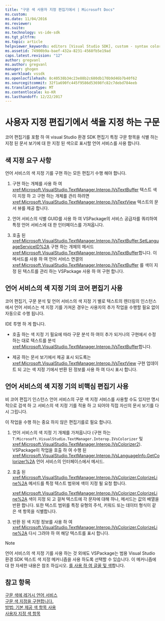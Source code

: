 ```yaml
---
title: "구문 색 사용자 지정 편집기에서 | Microsoft Docs"
ms.custom: 
ms.date: 11/04/2016
ms.reviewer: 
ms.suite: 
ms.technology: vs-ide-sdk
ms.tgt_pltfrm: 
ms.topic: article
helpviewer_keywords: editors [Visual Studio SDK], custom - syntax coloring
ms.assetid: 74900b9a-baef-432a-8231-4568fb5e19ad
caps.latest.revision: "12"
author: gregvanl
ms.author: gregvanl
manager: ghogen
ms.workload: vssdk
ms.openlocfilehash: 8c40538b34c23e88b2c680db170b9d46b7b40f62
ms.sourcegitcommit: 32f1a690fc445f9586d53698fc82c7debd784eeb
ms.translationtype: MT
ms.contentlocale: ko-KR
ms.lasthandoff: 12/22/2017
---
```

# <a name="syntax-coloring-in-custom-editors"></a>사용자 지정 편집기에서 색을 지정 하는 구문
코어 편집기를 포함 하 여 visual Studio 환경 SDK 편집기 특정 구문 항목을 식별 하는 지정 된 문서 보기에 대 한 지정 된 색으로 표시할 언어 서비스를 사용 합니다.  
  
## <a name="colorization-requirements"></a>색 지정 요구 사항  
 언어 서비스의 색 지정 기를 구현 하는 모든 편집기 수행 해야 합니다.  
  
1.  구현 하는 개체를 사용 하 여 <xref:Microsoft.VisualStudio.TextManager.Interop.IVsTextBuffer> 텍스트 색이 지정 하 고 구현 하는 개체를 관리 하려면 <xref:Microsoft.VisualStudio.TextManager.Interop.IVsTextView> 텍스트의 문서 뷰를 제공 합니다.  
  
2.  언어 서비스의 식별 GUID를 사용 하 여 VSPackage의 서비스 공급자를 쿼리하여 특정 언어 서비스에 대 한 인터페이스를 가져옵니다.  
  
3.  호출 된 <xref:Microsoft.VisualStudio.TextManager.Interop.IVsTextBuffer.SetLanguageServiceID%2A> 구현 하는 개체의 메서드 <xref:Microsoft.VisualStudio.TextManager.Interop.IVsTextBuffer>합니다. 이 메서드를 사용 하 여 언어 서비스 연결의 <xref:Microsoft.VisualStudio.TextManager.Interop.IVsTextBuffer> 를 색이 지정 된 텍스트를 관리 하는 VSPackage 사용 하 여 구현 합니다.  
  
## <a name="core-editor-usage-of-a-language-services-colorizer"></a>언어 서비스의 색 지정 기의 코어 편집기 사용  
 코어 편집기, 구문 분석 및 언어 서비스의 색 지정 기 별로 텍스트의 렌더링의 인스턴스에서 언어 서비스는 색 지정 기를 가져온 경우는 사용자의 추가 작업을 수행할 필요 없이 자동으로 수행 됩니다.  
  
 IDE 투명 하 게 합니다.  
  
-   호출 하는 색 지정 기 필요에 따라 구문 분석 하 여이 추가 되거나의 구현에서 수정 하는 대로 텍스트를 분석 <xref:Microsoft.VisualStudio.TextManager.Interop.IVsTextBuffer>합니다.  
  
-   제공 하는 문서 보기에서 제공 표시 되도록는 <xref:Microsoft.VisualStudio.TextManager.Interop.IVsTextView> 구현 업데이트 되 고는 색 지정 기에서 반환 된 정보를 사용 하 여 다시 표시 합니다.  
  
## <a name="non-core-editor-usage-of-a-language-services-colorizer"></a>언어 서비스의 색 지정 기의 비핵심 편집기 사용  
 비 코어 편집기 인스턴스 언어 서비스의 구문 색 지정 서비스를 사용할 수도 있지만 명시적으로 검색 하 고 서비스의 색 지정 기를 적용 하 고 되어야 직접 자신의 문서 보기를 다시 그립니다.  
  
 이 작업을 수행 하는 중요 하지 않은 편집기를로 필요 합니다.  
  
1.  언어 서비스의 색 지정 기 개체를 가져옵니다 (구현 하는 `T:Microsoft.VisualStudio.TextManager.Interop.IVsColorizer` 및 <xref:Microsoft.VisualStudio.TextManager.Interop.IVsColorizer2>). VSPackage이 작업을 호출 하 여 수행 된 <xref:Microsoft.VisualStudio.TextManager.Interop.IVsLanguageInfo.GetColorizer%2A> 언어 서비스의 인터페이스에서 메서드.  
  
2.  호출 된 <xref:Microsoft.VisualStudio.TextManager.Interop.IVsColorizer.ColorizeLine%2A> 메서드를 특정 텍스트 범위에 색이 지정 될 요청 합니다.  
  
     <xref:Microsoft.VisualStudio.TextManager.Interop.IVsColorizer.ColorizeLine%2A> 색이 지정 되 고 걸쳐 텍스트에 각 문자에 대해 하나, 메서드는 값의 배열을 반환 합니다. 또한 텍스트 범위를 특정 유형의 주석, 키워드 또는 데이터 형식이 같은 색 항목을 식별합니다.  
  
3.  반환 된 색 지정 정보를 사용 하 여 <xref:Microsoft.VisualStudio.TextManager.Interop.IVsColorizer.ColorizeLine%2A> 다시 그려야 하 여 해당 텍스트를 표시 합니다.  
  
> [!NOTE]
>  언어 서비스의 색 지정 기를 사용 하는 것 외에도 VSPackage는 범용 Visual Studio 환경 SDK 텍스트 색 지정 메커니즘을 사용 하도록 선택할 수 있습니다. 이 메커니즘에 대 한 자세한 내용은 참조 하십시오. [를 사용 하 여 글꼴 및 색](../extensibility/using-fonts-and-colors.md)합니다.  
  
## <a name="see-also"></a>참고 항목  
 [구문 색에 레거시 언어 서비스](../extensibility/internals/syntax-coloring-in-a-legacy-language-service.md)   
 [구문 색 지정을 구현합니다.](../extensibility/internals/implementing-syntax-coloring.md)   
 [방법: 기본 제공 색 항목 사용](../extensibility/internals/how-to-use-built-in-colorable-items.md)   
 [사용자 지정 색 항목](../extensibility/internals/custom-colorable-items.md)
